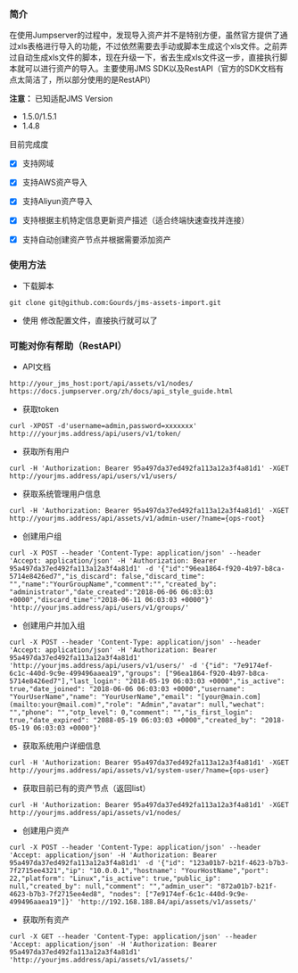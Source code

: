 ### 简介

在使用Jumpserver的过程中，发现导入资产并不是特别方便，虽然官方提供了通过xls表格进行导入的功能，不过依然需要去手动或脚本生成这个xls文件。之前弄过自动生成xls文件的脚本，现在升级一下，省去生成xls文件这一步，直接执行脚本就可以进行资产的导入。主要使用JMS SDK以及RestAPI（官方的SDK文档有点太简洁了，所以部分使用的是RestAPI）

**注意：** 已知适配JMS Version
  - 1.5.0/1.5.1
  - 1.4.8

目前完成度
- [x] 支持网域
- [x] 支持AWS资产导入
- [x] 支持Aliyun资产导入
- [x] 支持根据主机特定信息更新资产描述（适合终端快速查找并连接）
- [x] 支持自动创建资产节点并根据需要添加资产



### 使用方法

- 下载脚本
```
git clone git@github.com:Gourds/jms-assets-import.git
```


- 使用
修改配置文件，直接执行就可以了


### 可能对你有帮助（RestAPI）

- API文档
```
http://your_jms_host:port/api/assets/v1/nodes/
https://docs.jumpserver.org/zh/docs/api_style_guide.html
```

- 获取token
```
curl -XPOST -d'username=admin,password=xxxxxxx' http:///yourjms.address/api/users/v1/token/
```

- 获取所有用户
```
curl -H 'Authorization: Bearer 95a497da37ed492fa113a12a3f4a81d1' -XGET http://yourjms.address/api/users/v1/users/
```

- 获取系统管理用户信息
```
curl -H 'Authorization: Bearer 95a497da37ed492fa113a12a3f4a81d1' -XGET http://yourjms.address/api/assets/v1/admin-user/?name={ops-root}
```

- 创建用户组
```
curl -X POST --header 'Content-Type: application/json' --header 'Accept: application/json' -H 'Authorization: Bearer 95a497da37ed492fa113a12a3f4a81d1' -d '{"id":"96ea1864-f920-4b97-b8ca-5714e8426ed7","is_discard": false,"discard_time": "","name":"YourGroupName","comment":"","created_by": "administrator","date_created":"2018-06-06 06:03:03 +0000","discard_time":"2018-06-11 06:03:03 +0000"}' 'http://yourjms.address/api/users/v1/groups/'
```

- 创建用户并加入组
```
curl -X POST --header 'Content-Type: application/json' --header 'Accept: application/json' -H 'Authorization: Bearer 95a497da37ed492fa113a12a3f4a81d1' 'http://yourjms.address/api/users/v1/users/' -d '{"id": "7e9174ef-6c1c-440d-9c9e-499496aaea19","groups": ["96ea1864-f920-4b97-b8ca-5714e8426ed7"],"last_login": "2018-05-19 06:03:03 +0000","is_active": true,"date_joined": "2018-06-06 06:03:03 +0000","username": "YourUserName","name": "YourUserName","email": "[your@main.com](mailto:your@mail.com)","role": "Admin","avatar": null,"wechat": "","phone": "","otp_level": 0,"comment": "","is_first_login": true,"date_expired": "2088-05-19 06:03:03 +0000","created_by": "2018-05-19 06:03:03 +0000"}'
```

- 获取系统用户详细信息
```
curl -H 'Authorization: Bearer 95a497da37ed492fa113a12a3f4a81d1' -XGET http://yourjms.address/api/assets/v1/system-user/?name={ops-user}
```

- 获取目前已有的资产节点（返回list）
```
curl -H 'Authorization: Bearer 95a497da37ed492fa113a12a3f4a81d1' -XGET http://yourjms.address/api/assets/v1/nodes/
```

- 创建用户资产
```
curl -X POST --header 'Content-Type: application/json' --header 'Accept: application/json' -H 'Authorization: Bearer 95a497da37ed492fa113a12a3f4a81d1' -d '{"id": "123a01b7-b21f-4623-b7b3-7f2715ee4321","ip": "10.0.0.1","hostname": "YourHostName","port": 22,"platform": "Linux","is_active": true,"public_ip": null,"created_by": null,"comment": "","admin_user": "872a01b7-b21f-4623-b7b3-7f2715ee4ed8", "nodes": ["7e9174ef-6c1c-440d-9c9e-499496aaea19"]}' 'http://192.168.188.84/api/assets/v1/assets/'
```

- 获取所有资产
```
curl -X GET --header 'Content-Type: application/json' --header 'Accept: application/json' -H 'Authorization: Bearer 95a497da37ed492fa113a12a3f4a81d1' 'http://yourjms.address/api/assets/v1/assets/'
```
